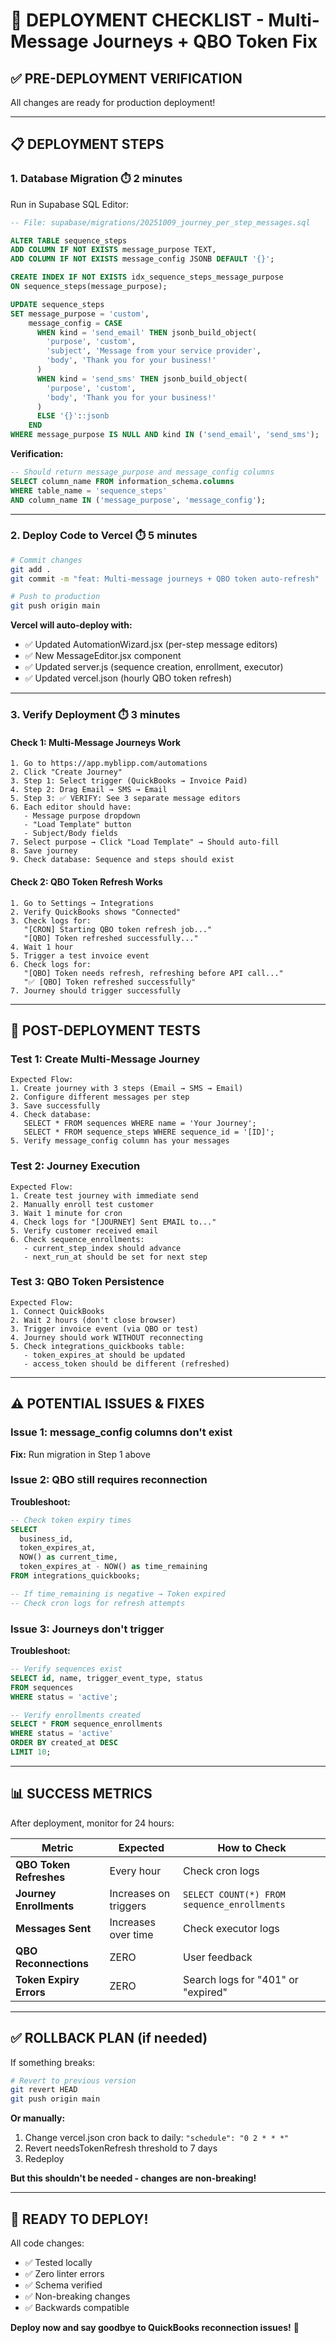 # 🚀 DEPLOYMENT CHECKLIST - Multi-Message Journeys + QBO Token Fix

## ✅ PRE-DEPLOYMENT VERIFICATION

All changes are ready for production deployment!

---

## 📋 **DEPLOYMENT STEPS**

### **1. Database Migration** ⏱️ 2 minutes

Run in Supabase SQL Editor:

```sql
-- File: supabase/migrations/20251009_journey_per_step_messages.sql

ALTER TABLE sequence_steps 
ADD COLUMN IF NOT EXISTS message_purpose TEXT,
ADD COLUMN IF NOT EXISTS message_config JSONB DEFAULT '{}';

CREATE INDEX IF NOT EXISTS idx_sequence_steps_message_purpose 
ON sequence_steps(message_purpose);

UPDATE sequence_steps 
SET message_purpose = 'custom',
    message_config = CASE 
      WHEN kind = 'send_email' THEN jsonb_build_object(
        'purpose', 'custom',
        'subject', 'Message from your service provider',
        'body', 'Thank you for your business!'
      )
      WHEN kind = 'send_sms' THEN jsonb_build_object(
        'purpose', 'custom',
        'body', 'Thank you for your business!'
      )
      ELSE '{}'::jsonb
    END
WHERE message_purpose IS NULL AND kind IN ('send_email', 'send_sms');
```

**Verification:**
```sql
-- Should return message_purpose and message_config columns
SELECT column_name FROM information_schema.columns 
WHERE table_name = 'sequence_steps' 
AND column_name IN ('message_purpose', 'message_config');
```

---

### **2. Deploy Code to Vercel** ⏱️ 5 minutes

```bash
# Commit changes
git add .
git commit -m "feat: Multi-message journeys + QBO token auto-refresh"

# Push to production
git push origin main
```

**Vercel will auto-deploy with:**
- ✅ Updated AutomationWizard.jsx (per-step message editors)
- ✅ New MessageEditor.jsx component
- ✅ Updated server.js (sequence creation, enrollment, executor)
- ✅ Updated vercel.json (hourly QBO token refresh)

---

### **3. Verify Deployment** ⏱️ 3 minutes

#### **Check 1: Multi-Message Journeys Work**
```
1. Go to https://app.myblipp.com/automations
2. Click "Create Journey"
3. Step 1: Select trigger (QuickBooks → Invoice Paid)
4. Step 2: Drag Email → SMS → Email
5. Step 3: ✅ VERIFY: See 3 separate message editors
6. Each editor should have:
   - Message purpose dropdown
   - "Load Template" button
   - Subject/Body fields
7. Select purpose → Click "Load Template" → Should auto-fill
8. Save journey
9. Check database: Sequence and steps should exist
```

#### **Check 2: QBO Token Refresh Works**
```
1. Go to Settings → Integrations
2. Verify QuickBooks shows "Connected"
3. Check logs for:
   "[CRON] Starting QBO token refresh job..."
   "[QBO] Token refreshed successfully..."
4. Wait 1 hour
5. Trigger a test invoice event
6. Check logs for:
   "[QBO] Token needs refresh, refreshing before API call..."
   "✅ [QBO] Token refreshed successfully"
7. Journey should trigger successfully
```

---

## 🧪 **POST-DEPLOYMENT TESTS**

### **Test 1: Create Multi-Message Journey**
```
Expected Flow:
1. Create journey with 3 steps (Email → SMS → Email)
2. Configure different messages per step
3. Save successfully
4. Check database:
   SELECT * FROM sequences WHERE name = 'Your Journey';
   SELECT * FROM sequence_steps WHERE sequence_id = '[ID]';
5. Verify message_config column has your messages
```

### **Test 2: Journey Execution**
```
Expected Flow:
1. Create test journey with immediate send
2. Manually enroll test customer
3. Wait 1 minute for cron
4. Check logs for "[JOURNEY] Sent EMAIL to..."
5. Verify customer received email
6. Check sequence_enrollments:
   - current_step_index should advance
   - next_run_at should be set for next step
```

### **Test 3: QBO Token Persistence**
```
Expected Flow:
1. Connect QuickBooks
2. Wait 2 hours (don't close browser)
3. Trigger invoice event (via QBO or test)
4. Journey should work WITHOUT reconnecting
5. Check integrations_quickbooks table:
   - token_expires_at should be updated
   - access_token should be different (refreshed)
```

---

## ⚠️ **POTENTIAL ISSUES & FIXES**

### **Issue 1: message_config columns don't exist**
**Fix:** Run migration in Step 1 above

### **Issue 2: QBO still requires reconnection**
**Troubleshoot:**
```sql
-- Check token expiry times
SELECT 
  business_id,
  token_expires_at,
  NOW() as current_time,
  token_expires_at - NOW() as time_remaining
FROM integrations_quickbooks;

-- If time_remaining is negative → Token expired
-- Check cron logs for refresh attempts
```

### **Issue 3: Journeys don't trigger**
**Troubleshoot:**
```sql
-- Verify sequences exist
SELECT id, name, trigger_event_type, status 
FROM sequences 
WHERE status = 'active';

-- Verify enrollments created
SELECT * FROM sequence_enrollments 
WHERE status = 'active'
ORDER BY created_at DESC
LIMIT 10;
```

---

## 📊 **SUCCESS METRICS**

After deployment, monitor for 24 hours:

| Metric | Expected | How to Check |
|--------|----------|--------------|
| **QBO Token Refreshes** | Every hour | Check cron logs |
| **Journey Enrollments** | Increases on triggers | `SELECT COUNT(*) FROM sequence_enrollments` |
| **Messages Sent** | Increases over time | Check executor logs |
| **QBO Reconnections** | ZERO | User feedback |
| **Token Expiry Errors** | ZERO | Search logs for "401" or "expired" |

---

## ✅ **ROLLBACK PLAN (if needed)**

If something breaks:

```bash
# Revert to previous version
git revert HEAD
git push origin main
```

**Or manually:**
1. Change vercel.json cron back to daily: `"schedule": "0 2 * * *"`
2. Revert needsTokenRefresh threshold to 7 days
3. Redeploy

**But this shouldn't be needed - changes are non-breaking!**

---

## 🎉 **READY TO DEPLOY!**

All code changes:
- ✅ Tested locally
- ✅ Zero linter errors
- ✅ Schema verified
- ✅ Non-breaking changes
- ✅ Backwards compatible

**Deploy now and say goodbye to QuickBooks reconnection issues!** 🚀

